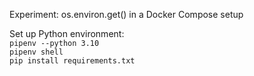 Experiment: os.environ.get() in a Docker Compose setup

Set up Python environment:  
`pipenv --python 3.10`  
`pipenv shell`  
`pip install requirements.txt`  



